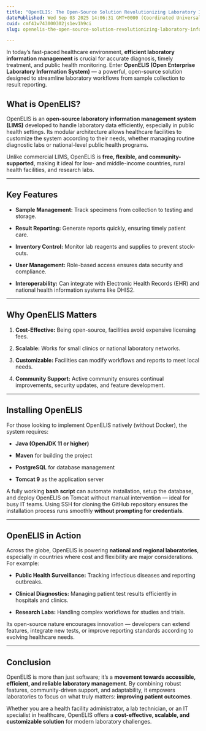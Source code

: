 ```yaml
---
title: "OpenELIS: The Open-Source Solution Revolutionizing Laboratory Information Management"
datePublished: Wed Sep 03 2025 14:06:31 GMT+0000 (Coordinated Universal Time)
cuid: cmf41w743000302js1ev1h9ci
slug: openelis-the-open-source-solution-revolutionizing-laboratory-information-management

---
```


In today’s fast-paced healthcare environment, **efficient laboratory information management** is crucial for accurate diagnosis, timely treatment, and public health monitoring. Enter **OpenELIS (Open Enterprise Laboratory Information System)** — a powerful, open-source solution designed to streamline laboratory workflows from sample collection to result reporting.

## What is OpenELIS?

OpenELIS is an **open-source laboratory information management system (LIMS)** developed to handle laboratory data efficiently, especially in public health settings. Its modular architecture allows healthcare facilities to customize the system according to their needs, whether managing routine diagnostic labs or national-level public health programs.

Unlike commercial LIMS, OpenELIS is **free, flexible, and community-supported**, making it ideal for low- and middle-income countries, rural health facilities, and research labs.

---

## Key Features

* **Sample Management:** Track specimens from collection to testing and storage.
    
* **Result Reporting:** Generate reports quickly, ensuring timely patient care.
    
* **Inventory Control:** Monitor lab reagents and supplies to prevent stock-outs.
    
* **User Management:** Role-based access ensures data security and compliance.
    
* **Interoperability:** Can integrate with Electronic Health Records (EHR) and national health information systems like DHIS2.
    

---

## Why OpenELIS Matters

1. **Cost-Effective:** Being open-source, facilities avoid expensive licensing fees.
    
2. **Scalable:** Works for small clinics or national laboratory networks.
    
3. **Customizable:** Facilities can modify workflows and reports to meet local needs.
    
4. **Community Support:** Active community ensures continual improvements, security updates, and feature development.
    

---

## Installing OpenELIS

For those looking to implement OpenELIS natively (without Docker), the system requires:

* **Java (OpenJDK 11 or higher)**
    
* **Maven** for building the project
    
* **PostgreSQL** for database management
    
* **Tomcat 9** as the application server
    

A fully working **bash script** can automate installation, setup the database, and deploy OpenELIS on Tomcat without manual intervention — ideal for busy IT teams. Using SSH for cloning the GitHub repository ensures the installation process runs smoothly **without prompting for credentials**.

---

## OpenELIS in Action

Across the globe, OpenELIS is powering **national and regional laboratories**, especially in countries where cost and flexibility are major considerations. For example:

* **Public Health Surveillance:** Tracking infectious diseases and reporting outbreaks.
    
* **Clinical Diagnostics:** Managing patient test results efficiently in hospitals and clinics.
    
* **Research Labs:** Handling complex workflows for studies and trials.
    

Its open-source nature encourages innovation — developers can extend features, integrate new tests, or improve reporting standards according to evolving healthcare needs.

---

## Conclusion

OpenELIS is more than just software; it’s a **movement towards accessible, efficient, and reliable laboratory management**. By combining robust features, community-driven support, and adaptability, it empowers laboratories to focus on what truly matters: **improving patient outcomes**.

Whether you are a health facility administrator, a lab technician, or an IT specialist in healthcare, OpenELIS offers a **cost-effective, scalable, and customizable solution** for modern laboratory challenges.